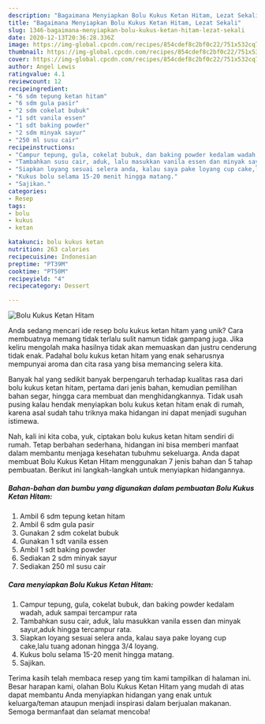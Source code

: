 ```yaml
---
description: "Bagaimana Menyiapkan Bolu Kukus Ketan Hitam, Lezat Sekali"
title: "Bagaimana Menyiapkan Bolu Kukus Ketan Hitam, Lezat Sekali"
slug: 1346-bagaimana-menyiapkan-bolu-kukus-ketan-hitam-lezat-sekali
date: 2020-12-13T20:36:28.336Z
image: https://img-global.cpcdn.com/recipes/854cdef8c2bf0c22/751x532cq70/bolu-kukus-ketan-hitam-foto-resep-utama.jpg
thumbnail: https://img-global.cpcdn.com/recipes/854cdef8c2bf0c22/751x532cq70/bolu-kukus-ketan-hitam-foto-resep-utama.jpg
cover: https://img-global.cpcdn.com/recipes/854cdef8c2bf0c22/751x532cq70/bolu-kukus-ketan-hitam-foto-resep-utama.jpg
author: Angel Lewis
ratingvalue: 4.1
reviewcount: 12
recipeingredient:
- "6 sdm tepung ketan hitam"
- "6 sdm gula pasir"
- "2 sdm cokelat bubuk"
- "1 sdt vanila essen"
- "1 sdt baking powder"
- "2 sdm minyak sayur"
- "250 ml susu cair"
recipeinstructions:
- "Campur tepung, gula, cokelat bubuk, dan baking powder kedalam wadah, aduk sampai tercampur rata"
- "Tambahkan susu cair, aduk, lalu masukkan vanila essen dan minyak sayur,aduk hingga tercampur rata."
- "Siapkan loyang sesuai selera anda, kalau saya pake loyang cup cake,lalu tuang adonan hingga 3/4 loyang."
- "Kukus bolu selama 15-20 menit hingga matang."
- "Sajikan."
categories:
- Resep
tags:
- bolu
- kukus
- ketan

katakunci: bolu kukus ketan 
nutrition: 263 calories
recipecuisine: Indonesian
preptime: "PT39M"
cooktime: "PT50M"
recipeyield: "4"
recipecategory: Dessert

---
```



![Bolu Kukus Ketan Hitam](https://img-global.cpcdn.com/recipes/854cdef8c2bf0c22/751x532cq70/bolu-kukus-ketan-hitam-foto-resep-utama.jpg)

Anda sedang mencari ide resep bolu kukus ketan hitam yang unik? Cara membuatnya memang tidak terlalu sulit namun tidak gampang juga. Jika keliru mengolah maka hasilnya tidak akan memuaskan dan justru cenderung tidak enak. Padahal bolu kukus ketan hitam yang enak seharusnya mempunyai aroma dan cita rasa yang bisa memancing selera kita.

Banyak hal yang sedikit banyak berpengaruh terhadap kualitas rasa dari bolu kukus ketan hitam, pertama dari jenis bahan, kemudian pemilihan bahan segar, hingga cara membuat dan menghidangkannya. Tidak usah pusing kalau hendak menyiapkan bolu kukus ketan hitam enak di rumah, karena asal sudah tahu triknya maka hidangan ini dapat menjadi suguhan istimewa.




Nah, kali ini kita coba, yuk, ciptakan bolu kukus ketan hitam sendiri di rumah. Tetap berbahan sederhana, hidangan ini bisa memberi manfaat dalam membantu menjaga kesehatan tubuhmu sekeluarga. Anda dapat membuat Bolu Kukus Ketan Hitam menggunakan 7 jenis bahan dan 5 tahap pembuatan. Berikut ini langkah-langkah untuk menyiapkan hidangannya.

<!--inarticleads1-->

##### Bahan-bahan dan bumbu yang digunakan dalam pembuatan Bolu Kukus Ketan Hitam:

1. Ambil 6 sdm tepung ketan hitam
1. Ambil 6 sdm gula pasir
1. Gunakan 2 sdm cokelat bubuk
1. Gunakan 1 sdt vanila essen
1. Ambil 1 sdt baking powder
1. Sediakan 2 sdm minyak sayur
1. Sediakan 250 ml susu cair




<!--inarticleads2-->

##### Cara menyiapkan Bolu Kukus Ketan Hitam:

1. Campur tepung, gula, cokelat bubuk, dan baking powder kedalam wadah, aduk sampai tercampur rata
1. Tambahkan susu cair, aduk, lalu masukkan vanila essen dan minyak sayur,aduk hingga tercampur rata.
1. Siapkan loyang sesuai selera anda, kalau saya pake loyang cup cake,lalu tuang adonan hingga 3/4 loyang.
1. Kukus bolu selama 15-20 menit hingga matang.
1. Sajikan.




Terima kasih telah membaca resep yang tim kami tampilkan di halaman ini. Besar harapan kami, olahan Bolu Kukus Ketan Hitam yang mudah di atas dapat membantu Anda menyiapkan hidangan yang enak untuk keluarga/teman ataupun menjadi inspirasi dalam berjualan makanan. Semoga bermanfaat dan selamat mencoba!
